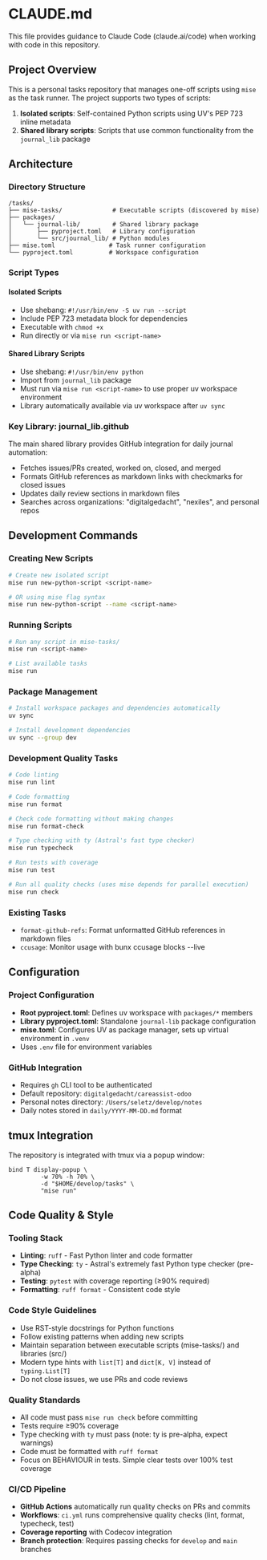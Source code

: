 # CLAUDE.md

This file provides guidance to Claude Code (claude.ai/code) when working with code in this repository.

## Project Overview

This is a personal tasks repository that manages one-off scripts using `mise` as the task runner. The project supports two types of scripts:

1. **Isolated scripts**: Self-contained Python scripts using UV's PEP 723 inline metadata
2. **Shared library scripts**: Scripts that use common functionality from the `journal_lib` package

## Architecture

### Directory Structure
```
/tasks/
├── mise-tasks/              # Executable scripts (discovered by mise)
├── packages/
│   └── journal-lib/         # Shared library package
│       ├── pyproject.toml   # Library configuration
│       └── src/journal_lib/ # Python modules
├── mise.toml               # Task runner configuration
└── pyproject.toml          # Workspace configuration
```

### Script Types

#### Isolated Scripts
- Use shebang: `#!/usr/bin/env -S uv run --script`
- Include PEP 723 metadata block for dependencies
- Executable with `chmod +x`
- Run directly or via `mise run <script-name>`

#### Shared Library Scripts  
- Use shebang: `#!/usr/bin/env python`
- Import from `journal_lib` package
- Must run via `mise run <script-name>` to use proper uv workspace environment
- Library automatically available via uv workspace after `uv sync`

### Key Library: journal_lib.github

The main shared library provides GitHub integration for daily journal automation:
- Fetches issues/PRs created, worked on, closed, and merged
- Formats GitHub references as markdown links with checkmarks for closed issues
- Updates daily review sections in markdown files
- Searches across organizations: "digitalgedacht", "nexiles", and personal repos

## Development Commands

### Creating New Scripts
```bash
# Create new isolated script
mise run new-python-script <script-name>

# OR using mise flag syntax
mise run new-python-script --name <script-name>
```

### Running Scripts
```bash
# Run any script in mise-tasks/
mise run <script-name>

# List available tasks
mise run
```

### Package Management
```bash
# Install workspace packages and dependencies automatically
uv sync

# Install development dependencies
uv sync --group dev
```

### Development Quality Tasks
```bash
# Code linting
mise run lint

# Code formatting
mise run format

# Check code formatting without making changes  
mise run format-check

# Type checking with ty (Astral's fast type checker)
mise run typecheck

# Run tests with coverage
mise run test

# Run all quality checks (uses mise depends for parallel execution)
mise run check
```

### Existing Tasks
- `format-github-refs`: Format unformatted GitHub references in markdown files
- `ccusage`: Monitor usage with bunx ccusage blocks --live

## Configuration

### Project Configuration
- **Root pyproject.toml**: Defines uv workspace with `packages/*` members
- **Library pyproject.toml**: Standalone `journal-lib` package configuration
- **mise.toml**: Configures UV as package manager, sets up virtual environment in `.venv`
- Uses `.env` file for environment variables

### GitHub Integration
- Requires `gh` CLI tool to be authenticated
- Default repository: `digitalgedacht/careassist-odoo`
- Personal notes directory: `/Users/seletz/develop/notes`
- Daily notes stored in `daily/YYYY-MM-DD.md` format

## tmux Integration

The repository is integrated with tmux via a popup window:
```tmux
bind T display-popup \
         -w 70% -h 70% \
         -d "$HOME/develop/tasks" \
         "mise run"
```

## Code Quality & Style

### Tooling Stack
- **Linting**: `ruff` - Fast Python linter and code formatter
- **Type Checking**: `ty` - Astral's extremely fast Python type checker (pre-alpha)
- **Testing**: `pytest` with coverage reporting (≥90% required)
- **Formatting**: `ruff format` - Consistent code style

### Code Style Guidelines
- Use RST-style docstrings for Python functions
- Follow existing patterns when adding new scripts
- Maintain separation between executable scripts (mise-tasks/) and libraries (src/)
- Modern type hints with `list[T]` and `dict[K, V]` instead of `typing.List[T]`
- Do not close issues, we use PRs and code reviews

### Quality Standards
- All code must pass `mise run check` before committing
- Tests require ≥90% coverage
- Type checking with `ty` must pass (note: ty is pre-alpha, expect warnings)
- Code must be formatted with `ruff format`
- Focus on BEHAVIOUR in tests. Simple clear tests over 100% test coverage

### CI/CD Pipeline
- **GitHub Actions** automatically run quality checks on PRs and commits
- **Workflows**: `ci.yml` runs comprehensive quality checks (lint, format, typecheck, test)
- **Coverage reporting** with Codecov integration
- **Branch protection**: Requires passing checks for `develop` and `main` branches